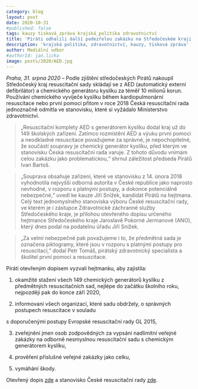 ```yaml
---
category: blog
layout: post
date: 2020-10-31
#published: false
tags: kauzy tisková_zpráva krajská_politika zdravotnictví
title: 'Piráti odhalili další podezřelou zakázku na Středočeském kraji'
description: 'krajská politika, zdravotnictví, kauzy, tisková zpráva'
author: Mediální odbor
#authorId: jan.licka
image: posts/2020/AED.jpg
---
```


*Praha, 31. srpna 2020* – Podle zjištění středočeských Pirátů nakoupil Středočeský kraj resuscitační sady skládají se z AED (automatický externí defibrilátor) a chemického generátoru kyslíku za téměř 10 milionů korun. Používání chemického vyvíječe kyslíku během kardiopulmonární resuscitace nebo první pomoci přitom v roce 2018 Česká resuscitační rada jednoznačně odmítla ve stanovisku, které si vyžádalo Ministerstvo zdravotnictví. 
> „Resuscitační komplety AED s generátorem kyslíku dodal kraj už do 149 školských zařízení. Zatímco rozmístění AED a výuku první pomoci a neodkladné resuscitace považujeme za správné, je nepochopitelné, že součástí soupravy je chemický generátor kyslíku, před kterým ve stanovisku Česká resuscitační rada varuje. Z tohoto důvodu vnímám celou zakázku jako problematickou,“ 
shrnul záležitost předseda Pirátů Ivan Bartoš.

> „Souprava obsahuje zařízení, které ve stanovisku z 14. února 2018 vyhodnotila nejvyšší odborná autorita v České republice jako naprosto nevhodné, v rozporu s platnými postupy, a dokonce potenciálně nebezpečné,“ 
uvedl ke kauze Jiří Snížek, kandidát Pirátů na hejtmana. Celý text jednomyslného stanoviska výboru České resuscitační rady, ve kterém je i zástupce Zdravotnické záchranné služby Středočeského kraje, je přílohou otevřeného dopisu určeného hejtmance Středočeského kraje Jaroslavě Pokorné Jermanové (ANO), který dnes podal na podatelnu úřadu Jiří Snížek.

> „Za velmi nebezpečné pak považujeme i to, že předmětná sada je označena piktogramy, které jsou v rozporu s platnými postupy pro resuscitaci,“ dodal Petr Tomáš, pirátský zdravotnický specialista a školitel první pomoci a resuscitace.

Piráti otevřeným dopisem vyzvali hejtmanku, aby zajistila:
1. okamžité stažení všech 149 chemických generátorů kyslíku z předmětných resuscitačních sad, nejlépe do začátku školního roku, nejpozději pak do konce září 2020,

2. informovaní všech organizací, které sadu obdržely, o správných postupech resuscitace v souladu 

s doporučenými postupy Evropské resuscitační rady GL 2015,

3. zveřejnění jmen osob zodpovědných za vypsání nadlimitní veřejné zakázky na odborně nesmyslnou resuscitační sadu s chemickým generátorem kyslíku,

4. prověření příslušné veřejné zakázky jako celku,

5. vymáhání škody.

Otevřený dopis [zde](/assets/files/Stanovisko-crr-k-chemickemu-vyvijeci-kysliku.pdf) a stanovisko České resuscitační rady [zde](/assets/files/Otevreny_dopis_Piratu_ScK.jpeg).
